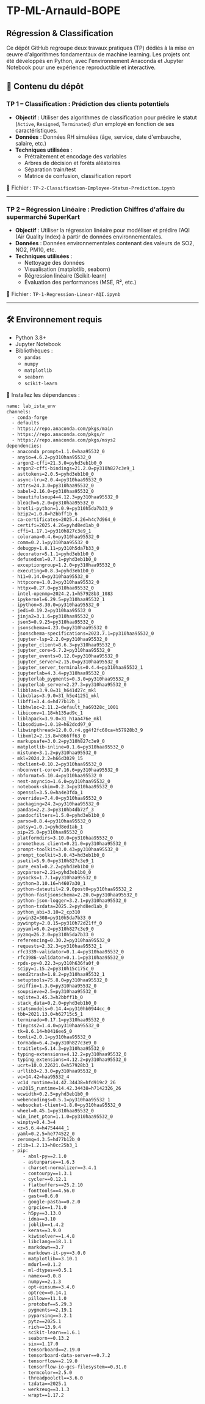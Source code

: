 # TP-ML-Arnauld-BOPE
## Régression & Classification

Ce dépôt GitHub regroupe deux travaux pratiques (TP) dédiés à la mise en œuvre d'algorithmes fondamentaux de machine learning. 
Les projets ont été développés en Python, avec l'environnement Anaconda et Jupyter Notebook pour une expérience reproductible et interactive.

## 📁 Contenu du dépôt

### TP 1 – Classification : Prédiction des clients potentiels

- **Objectif** : Utiliser des algorithmes de classification pour prédire le statut (`Active`, `Resigned`, `Terminated`) d’un employé en fonction de ses caractéristiques.
- **Données** : Données RH simulées (âge, service, date d'embauche, salaire, etc.)
- **Techniques utilisées** :
  - Prétraitement et encodage des variables
  - Arbres de décision et forêts aléatoires
  - Séparation train/test
  - Matrice de confusion, classification report

📂 Fichier : `TP-2-Classification-Employee-Status-Prediction.ipynb`

---

### TP 2 – Régression Linéaire : Prediction Chiffres d'affaire du supermarché SuperKart

- **Objectif** : Utiliser la régression linéaire pour modéliser et prédire l’AQI (Air Quality Index) à partir de données environnementales.
- **Données** : Données environnementales contenant des valeurs de SO2, NO2, PM10, etc.
- **Techniques utilisées** :
  - Nettoyage des données
  - Visualisation (matplotlib, seaborn)
  - Régression linéaire (Scikit-learn)
  - Évaluation des performances (MSE, R², etc.)

📂 Fichier : `TP-1-Regression-Linear-AQI.ipynb`

---

## 🛠️ Environnement requis

- Python 3.8+
- Jupyter Notebook
- Bibliothèques :
  - `pandas`
  - `numpy`
  - `matplotlib`
  - `seaborn`
  - `scikit-learn`

🔧 Installez les dépendances :

```bash
name: lab_ista_env
channels:
  - conda-forge
  - defaults
  - https://repo.anaconda.com/pkgs/main
  - https://repo.anaconda.com/pkgs/r
  - https://repo.anaconda.com/pkgs/msys2
dependencies:
  - anaconda_prompt=1.1.0=haa95532_0
  - anyio=4.6.2=py310haa95532_0
  - argon2-cffi=21.3.0=pyhd3eb1b0_0
  - argon2-cffi-bindings=21.2.0=py310h827c3e9_1
  - asttokens=2.0.5=pyhd3eb1b0_0
  - async-lru=2.0.4=py310haa95532_0
  - attrs=24.3.0=py310haa95532_0
  - babel=2.16.0=py310haa95532_0
  - beautifulsoup4=4.12.3=py310haa95532_0
  - bleach=6.2.0=py310haa95532_0
  - brotli-python=1.0.9=py310h5da7b33_9
  - bzip2=1.0.8=h2bbff1b_6
  - ca-certificates=2025.4.26=h4c7d964_0
  - certifi=2025.4.26=pyhd8ed1ab_0
  - cffi=1.17.1=py310h827c3e9_1
  - colorama=0.4.6=py310haa95532_0
  - comm=0.2.1=py310haa95532_0
  - debugpy=1.8.11=py310h5da7b33_0
  - decorator=5.1.1=pyhd3eb1b0_0
  - defusedxml=0.7.1=pyhd3eb1b0_0
  - exceptiongroup=1.2.0=py310haa95532_0
  - executing=0.8.3=pyhd3eb1b0_0
  - h11=0.14.0=py310haa95532_0
  - httpcore=1.0.2=py310haa95532_0
  - httpx=0.27.0=py310haa95532_0
  - intel-openmp=2024.2.1=h57928b3_1083
  - ipykernel=6.29.5=py310haa95532_1
  - ipython=8.30.0=py310haa95532_0
  - jedi=0.19.2=py310haa95532_0
  - jinja2=3.1.6=py310haa95532_0
  - json5=0.9.25=py310haa95532_0
  - jsonschema=4.23.0=py310haa95532_0
  - jsonschema-specifications=2023.7.1=py310haa95532_0
  - jupyter-lsp=2.2.0=py310haa95532_0
  - jupyter_client=8.6.3=py310haa95532_0
  - jupyter_core=5.7.2=py310haa95532_0
  - jupyter_events=0.12.0=py310haa95532_0
  - jupyter_server=2.15.0=py310haa95532_0
  - jupyter_server_terminals=0.4.4=py310haa95532_1
  - jupyterlab=4.3.4=py310haa95532_0
  - jupyterlab_pygments=0.3.0=py310haa95532_0
  - jupyterlab_server=2.27.3=py310haa95532_0
  - libblas=3.9.0=31_h641d27c_mkl
  - libcblas=3.9.0=31_h5e41251_mkl
  - libffi=3.4.4=hd77b12b_1
  - libhwloc=2.11.2=default_ha69328c_1001
  - libiconv=1.18=h135ad9c_1
  - liblapack=3.9.0=31_h1aa476e_mkl
  - libsodium=1.0.18=h62dcd97_0
  - libwinpthread=12.0.0.r4.gg4f2fc60ca=h57928b3_9
  - libxml2=2.13.8=h866ff63_0
  - markupsafe=3.0.2=py310h827c3e9_0
  - matplotlib-inline=0.1.6=py310haa95532_0
  - mistune=3.1.2=py310haa95532_0
  - mkl=2024.2.2=h66d3029_15
  - nbclient=0.10.2=py310haa95532_0
  - nbconvert-core=7.16.6=py310haa95532_0
  - nbformat=5.10.4=py310haa95532_0
  - nest-asyncio=1.6.0=py310haa95532_0
  - notebook-shim=0.2.3=py310haa95532_0
  - openssl=3.5.0=ha4e3fda_1
  - overrides=7.4.0=py310haa95532_0
  - packaging=24.2=py310haa95532_0
  - pandas=2.2.3=py310hb4db72f_3
  - pandocfilters=1.5.0=pyhd3eb1b0_0
  - parso=0.8.4=py310haa95532_0
  - patsy=1.0.1=pyhd8ed1ab_1
  - pip=25.0=py310haa95532_0
  - platformdirs=3.10.0=py310haa95532_0
  - prometheus_client=0.21.0=py310haa95532_0
  - prompt-toolkit=3.0.43=py310haa95532_0
  - prompt_toolkit=3.0.43=hd3eb1b0_0
  - psutil=5.9.0=py310h827c3e9_1
  - pure_eval=0.2.2=pyhd3eb1b0_0
  - pycparser=2.21=pyhd3eb1b0_0
  - pysocks=1.7.1=py310haa95532_0
  - python=3.10.16=h4607a30_1
  - python-dateutil=2.9.0post0=py310haa95532_2
  - python-fastjsonschema=2.20.0=py310haa95532_0
  - python-json-logger=3.2.1=py310haa95532_0
  - python-tzdata=2025.2=pyhd8ed1ab_0
  - python_abi=3.10=2_cp310
  - pywin32=308=py310h5da7b33_0
  - pywinpty=2.0.15=py310h72d21ff_0
  - pyyaml=6.0.2=py310h827c3e9_0
  - pyzmq=26.2.0=py310h5da7b33_0
  - referencing=0.30.2=py310haa95532_0
  - requests=2.32.3=py310haa95532_1
  - rfc3339-validator=0.1.4=py310haa95532_0
  - rfc3986-validator=0.1.1=py310haa95532_0
  - rpds-py=0.22.3=py310h636fa0f_0
  - scipy=1.15.2=py310h15c175c_0
  - send2trash=1.8.2=py310haa95532_1
  - setuptools=75.8.0=py310haa95532_0
  - sniffio=1.3.0=py310haa95532_0
  - soupsieve=2.5=py310haa95532_0
  - sqlite=3.45.3=h2bbff1b_0
  - stack_data=0.2.0=pyhd3eb1b0_0
  - statsmodels=0.14.4=py310hb0944cc_0
  - tbb=2021.13.0=h62715c5_1
  - terminado=0.17.1=py310haa95532_0
  - tinycss2=1.4.0=py310haa95532_0
  - tk=8.6.14=h0416ee5_0
  - tomli=2.0.1=py310haa95532_0
  - tornado=6.4.2=py310h827c3e9_0
  - traitlets=5.14.3=py310haa95532_0
  - typing-extensions=4.12.2=py310haa95532_0
  - typing_extensions=4.12.2=py310haa95532_0
  - ucrt=10.0.22621.0=h57928b3_1
  - urllib3=2.3.0=py310haa95532_0
  - vc=14.42=haa95532_4
  - vc14_runtime=14.42.34438=hfd919c2_26
  - vs2015_runtime=14.42.34438=h7142326_26
  - wcwidth=0.2.5=pyhd3eb1b0_0
  - webencodings=0.5.1=py310haa95532_1
  - websocket-client=1.8.0=py310haa95532_0
  - wheel=0.45.1=py310haa95532_0
  - win_inet_pton=1.1.0=py310haa95532_0
  - winpty=0.4.3=4
  - xz=5.6.4=h4754444_1
  - yaml=0.2.5=he774522_0
  - zeromq=4.3.5=hd77b12b_0
  - zlib=1.2.13=h8cc25b3_1
  - pip:
      - absl-py==2.1.0
      - astunparse==1.6.3
      - charset-normalizer==3.4.1
      - contourpy==1.3.1
      - cycler==0.12.1
      - flatbuffers==25.2.10
      - fonttools==4.56.0
      - gast==0.6.0
      - google-pasta==0.2.0
      - grpcio==1.71.0
      - h5py==3.13.0
      - idna==3.10
      - joblib==1.4.2
      - keras==3.9.0
      - kiwisolver==1.4.8
      - libclang==18.1.1
      - markdown==3.7
      - markdown-it-py==3.0.0
      - matplotlib==3.10.1
      - mdurl==0.1.2
      - ml-dtypes==0.5.1
      - namex==0.0.8
      - numpy==2.1.3
      - opt-einsum==3.4.0
      - optree==0.14.1
      - pillow==11.1.0
      - protobuf==5.29.3
      - pygments==2.19.1
      - pyparsing==3.2.1
      - pytz==2025.1
      - rich==13.9.4
      - scikit-learn==1.6.1
      - seaborn==0.13.2
      - six==1.17.0
      - tensorboard==2.19.0
      - tensorboard-data-server==0.7.2
      - tensorflow==2.19.0
      - tensorflow-io-gcs-filesystem==0.31.0
      - termcolor==2.5.0
      - threadpoolctl==3.6.0
      - tzdata==2025.1
      - werkzeug==3.1.3
      - wrapt==1.17.2

